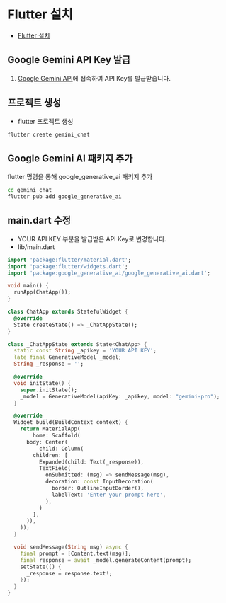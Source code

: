 # Flutter 설치
- [Flutter 설치](https://flutter.dev/docs/get-started/install)

## Google Gemini API Key 발급
1. [Google Gemini API](https://aistudio.google.com/app/apikey)에 접속하여 API Key를 발급받습니다.

## 프로젝트 생성
- flutter 프로젝트 생성
```bash
flutter create gemini_chat
```
## Google Gemini AI 패키지 추가
flutter 명령을 통해 google_generative_ai 패키지 추가
```bash
cd gemini_chat
flutter pub add google_generative_ai
```

## main.dart 수정
- YOUR API KEY 부분을 발급받은 API Key로 변경합니다.
- lib/main.dart
```dart
import 'package:flutter/material.dart';
import 'package:flutter/widgets.dart';
import 'package:google_generative_ai/google_generative_ai.dart';

void main() {
  runApp(ChatApp());
}

class ChatApp extends StatefulWidget {
  @override
  State createState() => _ChatAppState();
}

class _ChatAppState extends State<ChatApp> {
  static const String _apikey = 'YOUR API KEY';
  late final GenerativeModel _model;
  String _response = '';

  @override
  void initState() {
    super.initState();
    _model = GenerativeModel(apiKey: _apikey, model: "gemini-pro");
  }

  @override
  Widget build(BuildContext context) {
    return MaterialApp(
        home: Scaffold(
      body: Center(
          child: Column(
        children: [
          Expanded(child: Text(_response)),
          TextField(
            onSubmitted: (msg) => sendMessage(msg),
            decoration: const InputDecoration(
              border: OutlineInputBorder(),
              labelText: 'Enter your prompt here',
            ),
          )
        ],
      )),
    ));
  }

  void sendMessage(String msg) async {
    final prompt = [Content.text(msg)];
    final response = await _model.generateContent(prompt);
    setState(() {
      _response = response.text!;
    });
  }
}
```
